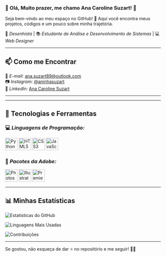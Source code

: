 ### 🌟 Olá, Muito prazer, me chamo Ana Caroline Suzart! 🌺  

Seja bem-vindo ao meu espaço no GitHub! 🚀 Aqui você encontra meus projetos, códigos e um pouco sobre minha trajetória. 

<ima src="lalalalalala.png" alt="Minha pixel Art" width="50" align="left">  


🎨 *Desenhista* | 📚 *Estudante de Análise e Desenvolvimento de Sistemas* | 💻 *Web Designer*  

---
## 📫 Como me Encontrar  

📧 *E-mail:* ana.suzart89@outlook.com  
📷 *Instagram:* [@aninhasuzart](https://www.instagram.com/aninhassuzart)  
💼 *LinkedIn:* [Ana Caroline Suzart](https://www.linkedin.com/in/ana-caroline-suzart-da-silva-6914b1153)  

---

---

## 🚀 Tecnologias e Ferramentas  

### 💻 *Linguagens de Programação:*  
<img src="https://cdn.jsdelivr.net/gh/devicons/devicon/icons/python/python-original.svg" title="Python" width="40" height="40"/>  
<img src="https://cdn.jsdelivr.net/gh/devicons/devicon/icons/html5/html5-original.svg" title="HTML5" width="40" height="40"/>  
<img src="https://cdn.jsdelivr.net/gh/devicons/devicon/icons/css3/css3-original.svg" title="CSS3" width="40" height="40"/>  
<img src="https://cdn.jsdelivr.net/gh/devicons/devicon/icons/javascript/javascript-original.svg" title="JavaScript" width="40" height="40"/>  

### 🎨 *Pacotes da Adobe:*  
<img src="https://cdn.jsdelivr.net/gh/devicons/devicon/icons/photoshop/photoshop-plain.svg" title="Photoshop" width="40" height="40"/>  
<img src="https://cdn.jsdelivr.net/gh/devicons/devicon/icons/illustrator/illustrator-plain.svg" title="Illustrator" width="40" height="40"/>  
<img src="https://cdn.jsdelivr.net/gh/devicons/devicon/icons/premierepro/premierepro-original.svg" title="Premiere Pro" width="40" height="40"/>  

---

## 📊 Minhas Estatísticas  

![Estatísticas do GitHub](https://github-readme-stats.vercel.app/api?username=anasuzart89&show_icons=true&theme=radical)  

![Linguagens Mais Usadas](https://github-readme-stats.vercel.app/api/top-langs/?username=anasuzart89&layout=compact&theme=radical)  

![Contribuições](https://github-readme-streak-stats.herokuapp.com/?user=anasuzart89&theme=radical)  

---

Se gostou, não esqueça de dar ⭐ no repositório e me seguir! 🚀✨
